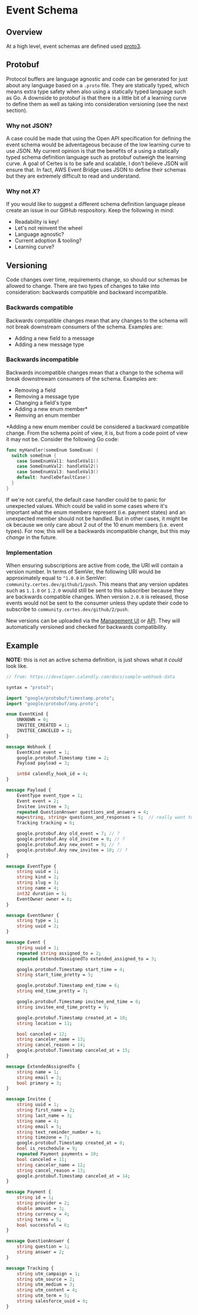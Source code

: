# Event Schema

## Overview

At a high level, event schemas are defined used [proto3](https://developers.google.com/protocol-buffers/docs/proto3).

## Protobuf

Protocol buffers are language agnostic and code can be generated for just about any language based on a `.proto` file.
They are statically typed, which means extra type safety when also using a statically typed language such as Go. A downside to protobuf is that there is a little bit of a learning curve to define them as well as taking into consideration versioning (see the next section).

### Why not JSON?

A case could be made that using the Open API specification for defining the event schema would be adventageous because of the low learning curve to use JSON. My current opinion is that the benefits of a using a statically typed schema definition language such as protobuf outweigh the learning curve. A goal of Certes is to be safe and scalable, I don't believe JSON will ensure that. In fact, AWS Event Bridge uses JSON to define their schemas but they are extremely difficult to read and understand.

### Why not _X_?

If you would like to suggest a different schema definition language please create an issue in our GitHub respository. Keep the following in mind:

- Readability is key!
- Let's not reinvent the wheel
- Language agnostic?
- Current adoption & tooling?
- Learning curve?

## Versioning

Code changes over time, requirements change, so should our schemas be allowed to change. There are two types of changes to take into consideration: backwards compatible and backward incompatible.

### Backwards compatible

Backwards compatible changes mean that any changes to the schema will not break downstream consumers of the schema. Examples are:

- Adding a new field to a message
- Adding a new message type

### Backwards incompatible

Backwards incompatible changes mean that a change to the schema will break downstrewam consumers of the schema. Examples are:

- Removing a field
- Removing a message type
- Changing a field's type
- Adding a new enum member*
- Remving an enum member

*Adding a new enum member could be considered a backward compatible change. From the schema point of view, it is, but from a code point of view it may not be. Consider the following Go code:

```go
func myHandler(someEnum SomeEnum) {
  switch someEnum {
    case SomeEnumVal1: handleVal1()
    case SomeEnumVal2: handleVal2()
    case SomeEnumVal3: handleVal3()
    default: handleDefaultCase()
  }
}
```

If we're not careful, the default case handler could be to panic for unexpected values. Which could be valid in some cases where it's important what the enum members represent (i.e. payment states) and an unexpected member should not be handled. But in other cases, it might be ok because we only care about 2 out of the 10 enum members (i.e. event types). For now, this will be a backwards incompatible change, but this may _change_ in the future.

### Implementation

When ensuring subscriptions are active from code, the URI will contain a version number. In terms of SemVer, the following URI would be approximately equal to `^1.0.0` in SemVer: `community.certes.dev/github/1/push`. This means that any version updates such as `1.1.0` or `1.2.0` would still be sent to this subscriber because they are backwards compatible changes. When version `2.0.0` is released, those events would not be sent to the consumer unless they update their code to subscribe to `community.certes.dev/github/2/push`.

New versions can be uploaded via the [Management UI](#todo) or [API](#todo). They will automatically versioned and checked for backwards compatibility.

## Example

**NOTE:** this is not an active schema definition, is just shows what it _could_ look like.

```protobuf
// from: https://developer.calendly.com/docs/sample-webhook-data

syntax = "proto3";

import "google/protobuf/timestamp.proto";
import "google/protobuf/any.proto";

enum EventKind {
    UNKNOWN = 0;
    INVITEE_CREATED = 1;
    INVITEE_CANCELED = 2;
}

message Webhook {
    EventKind event = 1;
    google.protobuf.Timestamp time = 2;
    Payload payload = 3;

    int64 calendly_hook_id = 4;
}

message Payload {
    EventType event_type = 1;
    Event event = 2;
    Invitee invitee = 3;
    repeated QuestionAnswer questions_and_answers = 4;
    map<string, string> questions_and_responses = 5;  // really want to limit the use of map
    Tracking tracking = 6;

    google.protobuf.Any old_event = 7; // ?
    google.protobuf.Any old_invitee = 8; // ?
    google.protobuf.Any new_event = 9; // ?
    google.protobuf.Any new_invitee = 10; // ?
}

message EventType {
    string uuid = 1;
    string kind = 2;
    string slug = 3;
    string name = 4;
    int32 duration = 5;
    EventOwner owner = 6;
}

message EventOwner {
    string type = 1;
    string uuid = 2;
}

message Event {
    string uuid = 1;
    repeated string assigned_to = 2;
    repeated ExtendedAssignedTo extended_assigned_to = 3;

    google.protobuf.Timestamp start_time = 4;
    string start_time_pretty = 5;

    google.protobuf.Timestamp end_time = 6;
    string end_time_pretty = 7;

    google.protobuf.Timestamp invitee_end_time = 8;
    string invitee_end_time_pretty = 9;

    google.protobuf.Timestamp created_at = 10;
    string location = 11;

    bool canceled = 12;
    string canceler_name = 13;
    string cancel_reason = 14;
    google.protobuf.Timestamp canceled_at = 15;
}

message ExtendedAssignedTo {
    string name = 1;
    string email = 2;
    bool primary = 3;
}

message Invitee {
    string uuid = 1;
    string first_name = 2;
    string last_name = 3;
    string name = 4;
    string email = 5;
    string text_reminder_number = 6;
    string timezone = 7;
    google.protobuf.Timestamp created_at = 8;
    bool is_reschedule = 9;
    repeated Payment payments = 10;
    bool canceled = 11;
    string canceler_name = 12;
    string cancel_reason = 13;
    google.protobuf.Timestamp canceled_at = 14;
}

message Payment {
    string id = 1;
    string provider = 2;
    double amount = 3;
    string currency = 4;
    string terms = 5;
    bool successful = 6;
}

message QuestionAnswer {
    string question = 1;
    string answer = 2;
}

message Tracking {
    string utm_campaign = 1;
    string utm_source = 2;
    string utm_medium = 3;
    string utm_content = 4;
    string utm_term = 5;
    string salesforce_uuid = 6;
}
```
